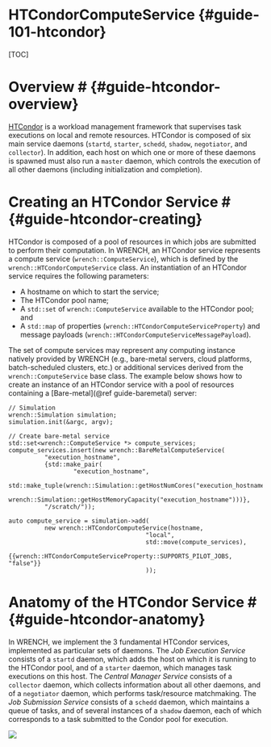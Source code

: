 HTCondorComputeService                        {#guide-101-htcondor}
============

[TOC]

# Overview #            {#guide-htcondor-overview}

[HTCondor](http://htcondor.org) is a workload management framework that supervises 
task executions on local and remote resources.
HTCondor is composed of six main service daemons (`startd`, `starter`, 
`schedd`, `shadow`, `negotiator`, and `collector`). In addition, 
each host on which one or more of these daemons is spawned must also 
run a `master` daemon, which controls the execution of all other 
daemons (including initialization and completion).


# Creating an HTCondor Service #        {#guide-htcondor-creating}

HTCondor is composed of a pool of resources in which jobs are submitted to
perform their computation. In WRENCH, an HTCondor service represents a 
compute service (`wrench::ComputeService`), which is defined by the 
`wrench::HTCondorComputeService` class. An instantiation of an HTCondor 
service requires the following parameters:

- A hostname on which to start the service;
- The HTCondor pool name;
- A `std::set` of `wrench::ComputeService` available to the HTCondor pool; and
- A `std::map` of properties (`wrench::HTCondorComputeServiceProperty`) and message 
  payloads (`wrench::HTCondorComputeServiceMessagePayload`).
  
The set of compute services may represent any computing instance natively 
provided by WRENCH (e.g., bare-metal servers, cloud platforms, batch-scheduled
clusters, etc.) or additional services derived from the `wrench::ComputeService`
base class. The example below shows how to create an instance of an HTCondor service
with a pool of resources containing a [Bare-metal](@ref guide-baremetal) server:

~~~~~~~~~~~~~{.cpp}
// Simulation 
wrench::Simulation simulation;
simulation.init(&argc, argv);

// Create bare-metal service
std::set<wrench::ComputeService *> compute_services;
compute_services.insert(new wrench::BareMetalComputeService(
          "execution_hostname",
          {std::make_pair(
                  "execution_hostname",
                  std::make_tuple(wrench::Simulation::getHostNumCores("execution_hostname"),
                                  wrench::Simulation::getHostMemoryCapacity("execution_hostname")))},
          "/scratch/"));

auto compute_service = simulation->add(
          new wrench::HTCondorComputeService(hostname, 
                                      "local", 
                                      std::move(compute_services),
                                      {{wrench::HTCondorComputeServiceProperty::SUPPORTS_PILOT_JOBS, "false"}}
                                      ));
~~~~~~~~~~~~~


# Anatomy of the HTCondor Service #        {#guide-htcondor-anatomy}

In WRENCH, we implement the 3 fundamental HTCondor services, implemented 
as particular sets of daemons. The _Job Execution Service_ consists of a 
`startd` daemon, which adds the host on which it is running to the HTCondor 
pool, and of a `starter` daemon, which manages task executions on this host.
The _Central Manager Service_ consists of a `collector` daemon, which collects 
information about all other daemons, and of a `negotiator` daemon, which 
performs task/resource matchmaking. The _Job Submission Service_ consists 
of a `schedd` daemon, which maintains a queue of tasks, and of several 
instances of a `shadow` daemon, each of which corresponds to a task submitted 
to the Condor pool for execution.

![](images/htcondor-architecture.png)



